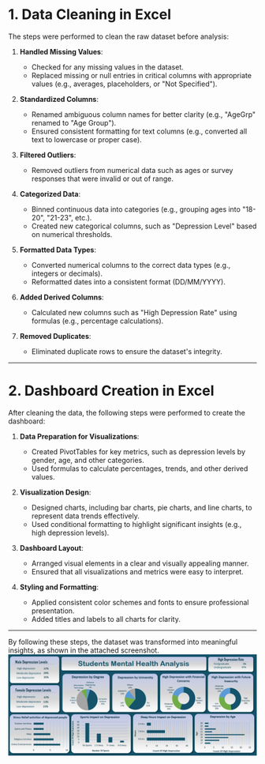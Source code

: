 # 1. Data Cleaning in Excel

The steps were performed to clean the raw dataset before analysis:

1. **Handled Missing Values**:
   - Checked for any missing values in the dataset.
   - Replaced missing or null entries in critical columns with appropriate values (e.g., averages, placeholders, or "Not Specified").

2. **Standardized Columns**:
   - Renamed ambiguous column names for better clarity (e.g., "AgeGrp" renamed to "Age Group").
   - Ensured consistent formatting for text columns (e.g., converted all text to lowercase or proper case).

3. **Filtered Outliers**:
   - Removed outliers from numerical data such as ages or survey responses that were invalid or out of range.

4. **Categorized Data**:
   - Binned continuous data into categories (e.g., grouping ages into "18-20", "21-23", etc.).
   - Created new categorical columns, such as "Depression Level" based on numerical thresholds.

5. **Formatted Data Types**:
   - Converted numerical columns to the correct data types (e.g., integers or decimals).
   - Reformatted dates into a consistent format (DD/MM/YYYY).

6. **Added Derived Columns**:
   - Calculated new columns such as "High Depression Rate" using formulas (e.g., percentage calculations).

7. **Removed Duplicates**:
   - Eliminated duplicate rows to ensure the dataset's integrity.

---

# 2. Dashboard Creation in Excel

After cleaning the data, the following steps were performed to create the dashboard:

1. **Data Preparation for Visualizations**:
   - Created PivotTables for key metrics, such as depression levels by gender, age, and other categories.
   - Used formulas to calculate percentages, trends, and other derived values.

2. **Visualization Design**:
   - Designed charts, including bar charts, pie charts, and line charts, to represent data trends effectively.
   - Used conditional formatting to highlight significant insights (e.g., high depression levels).

3. **Dashboard Layout**:
   - Arranged visual elements in a clear and visually appealing manner.
    - Ensured that all visualizations and metrics were easy to interpret.

4. **Styling and Formatting**:
   - Applied consistent color schemes and fonts to ensure professional presentation.
   - Added titles and labels to all charts for clarity.

---

By following these steps, the dataset was transformed into meaningful insights, as shown in the attached screenshot.
![students_mental_health_analysis_Dashboard](./dashboard/Students%20mental%20health%20dashboard%20screenshot.png)

